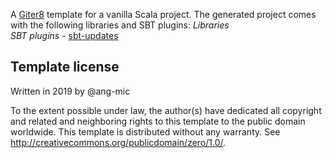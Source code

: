 A [Giter8][g8] template for a vanilla Scala project. The generated project comes with the following libraries and SBT plugins:
	*Libraries*<br>
	*SBT plugins*
	- [sbt-updates](https://github.com/rtimush/sbt-updates)

Template license
----------------
Written in 2019 by @ang-mic

To the extent possible under law, the author(s) have dedicated all copyright and related
and neighboring rights to this template to the public domain worldwide.
This template is distributed without any warranty. See <http://creativecommons.org/publicdomain/zero/1.0/>.

[g8]: http://www.foundweekends.org/giter8/
